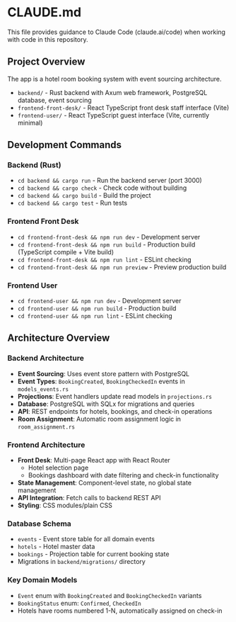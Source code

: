 # CLAUDE.md

This file provides guidance to Claude Code (claude.ai/code) when working with code in this repository.

## Project Overview

The app is a hotel room booking system with event sourcing architecture.

- `backend/` - Rust backend with Axum web framework, PostgreSQL database, event sourcing
- `frontend-front-desk/` - React TypeScript front desk staff interface (Vite)
- `frontend-user/` - React TypeScript guest interface (Vite, currently minimal)

## Development Commands

### Backend (Rust)
- `cd backend && cargo run` - Run the backend server (port 3000)
- `cd backend && cargo check` - Check code without building
- `cd backend && cargo build` - Build the project
- `cd backend && cargo test` - Run tests

### Frontend Front Desk
- `cd frontend-front-desk && npm run dev` - Development server
- `cd frontend-front-desk && npm run build` - Production build (TypeScript compile + Vite build)
- `cd frontend-front-desk && npm run lint` - ESLint checking
- `cd frontend-front-desk && npm run preview` - Preview production build

### Frontend User
- `cd frontend-user && npm run dev` - Development server  
- `cd frontend-user && npm run build` - Production build
- `cd frontend-user && npm run lint` - ESLint checking

## Architecture Overview

### Backend Architecture
- **Event Sourcing**: Uses event store pattern with PostgreSQL
- **Event Types**: `BookingCreated`, `BookingCheckedIn` events in `models_events.rs`
- **Projections**: Event handlers update read models in `projections.rs`
- **Database**: PostgreSQL with SQLx for migrations and queries
- **API**: REST endpoints for hotels, bookings, and check-in operations
- **Room Assignment**: Automatic room assignment logic in `room_assignment.rs`

### Frontend Architecture  
- **Front Desk**: Multi-page React app with React Router
  - Hotel selection page
  - Bookings dashboard with date filtering and check-in functionality
- **State Management**: Component-level state, no global state management
- **API Integration**: Fetch calls to backend REST API
- **Styling**: CSS modules/plain CSS

### Database Schema
- `events` - Event store table for all domain events
- `hotels` - Hotel master data
- `bookings` - Projection table for current booking state
- Migrations in `backend/migrations/` directory

### Key Domain Models
- `Event` enum with `BookingCreated` and `BookingCheckedIn` variants
- `BookingStatus` enum: `Confirmed`, `CheckedIn`
- Hotels have rooms numbered 1-N, automatically assigned on check-in